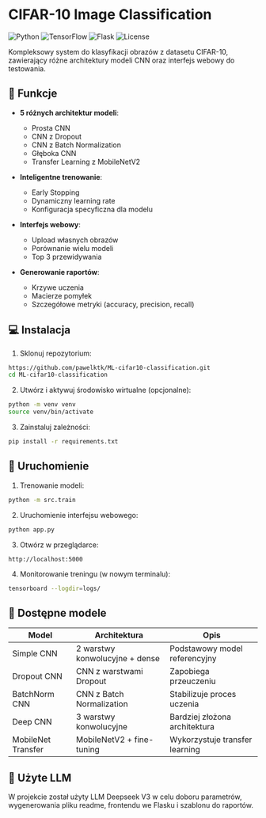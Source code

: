 # CIFAR-10 Image Classification

![Python](https://img.shields.io/badge/Python-3.8%2B-blue)
![TensorFlow](https://img.shields.io/badge/TensorFlow-2.x-orange)
![Flask](https://img.shields.io/badge/Flask-2.0-lightgrey)
![License](https://img.shields.io/badge/License-MIT-green)

Kompleksowy system do klasyfikacji obrazów z datasetu CIFAR-10, zawierający różne architektury modeli CNN oraz interfejs webowy do testowania.


## 🌟 Funkcje

- **5 różnych architektur modeli**:
  - Prosta CNN
  - CNN z Dropout
  - CNN z Batch Normalization
  - Głęboka CNN
  - Transfer Learning z MobileNetV2

- **Inteligentne trenowanie**:
  - Early Stopping
  - Dynamiczny learning rate
  - Konfiguracja specyficzna dla modelu

- **Interfejs webowy**:
  - Upload własnych obrazów
  - Porównanie wielu modeli
  - Top 3 przewidywania

- **Generowanie raportów**:
  - Krzywe uczenia
  - Macierze pomyłek
  - Szczegółowe metryki (accuracy, precision, recall)

## 💻 Instalacja

1. Sklonuj repozytorium:
```bash
https://github.com/pawelktk/ML-cifar10-classification.git
cd ML-cifar10-classification
```

2. Utwórz i aktywuj środowisko wirtualne (opcjonalne):
```bash
python -m venv venv
source venv/bin/activate
```

3. Zainstaluj zależności:
```bash
pip install -r requirements.txt
```

## 🚀 Uruchomienie

1. Trenowanie modeli:
```bash
python -m src.train
```

2. Uruchomienie interfejsu webowego:
```bash
python app.py
```

3. Otwórz w przeglądarce:
```
http://localhost:5000
```

4. Monitorowanie treningu (w nowym terminalu):
```bash
tensorboard --logdir=logs/
```


## 🤖 Dostępne modele

| Model | Architektura | Opis |
|-------|-------------|------|
| Simple CNN | 2 warstwy konwolucyjne + dense | Podstawowy model referencyjny |
| Dropout CNN | CNN z warstwami Dropout | Zapobiega przeuczeniu |
| BatchNorm CNN | CNN z Batch Normalization | Stabilizuje proces uczenia |
| Deep CNN | 3 warstwy konwolucyjne | Bardziej złożona architektura |
| MobileNet Transfer | MobileNetV2 + fine-tuning | Wykorzystuje transfer learning |


## 🤖 Użyte LLM

W projekcie został użyty LLM Deepseek V3 w celu doboru parametrów, wygenerowania pliku readme, frontendu we Flasku i szablonu do raportów.